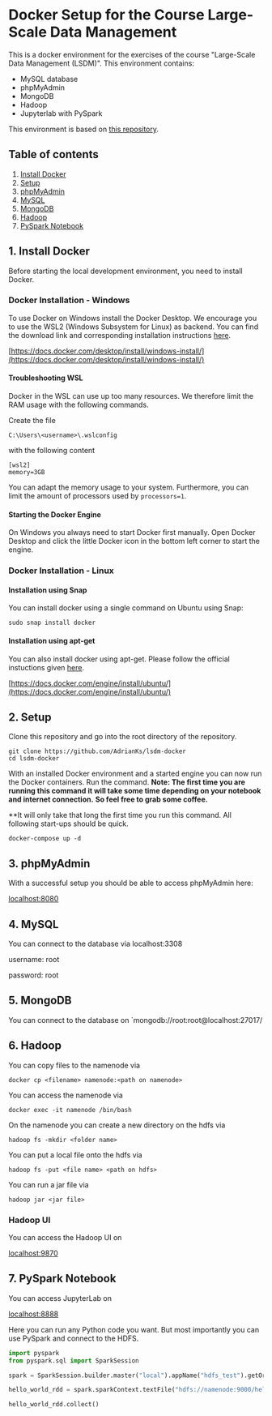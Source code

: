 # Docker Setup for the Course Large-Scale Data Management 
This is a docker environment for the exercises of the course "Large-Scale Data Management (LSDM)".
This environment contains:
- MySQL database
- phpMyAdmin
- MongoDB
- Hadoop
- Jupyterlab with PySpark

This environment is based on [this repository]().

## Table of contents

1. [Install Docker](#1-install-docker)
2. [Setup](#2-setup)
3. [phpMyAdmin](#3-phpmyadmin)
4. [MySQL](#4-mysql)
5. [MongoDB](#5-mongodb)
6. [Hadoop](#6-hadoop)
7. [PySpark Notebook](#7-pyspark-notebook)

## 1. Install Docker
Before starting the local development environment, you need to install Docker.

### Docker Installation - Windows
To use Docker on Windows install the Docker Desktop.
We encourage you to use the WSL2 (Windows Subsystem for Linux) as backend.
You can find the download link and corresponding installation instructions [here](https://docs.docker.com/desktop/install/windows-install/).

[https://docs.docker.com/desktop/install/windows-install/](https://docs.docker.com/desktop/install/windows-install/)


#### Troubleshooting WSL
Docker in the WSL can use up too many resources. We therefore limit the RAM usage with the following commands.

Create the file

```
C:\Users\<username>\.wslconfig
```

with the following content

```
[wsl2]
memory=3GB
```

You can adapt the memory usage to your system. 
Furthermore, you can limit the amount of processors used by `processors=1`.


#### Starting the Docker Engine
On Windows you always need to start Docker first manually.
Open Docker Desktop and click the little Docker icon in the bottom left corner to start the engine.



### Docker Installation - Linux
#### Installation using Snap
You can install docker using a single command on Ubuntu using Snap:

```
sudo snap install docker
```

#### Installation using apt-get
You can also install docker using apt-get. Please follow the official instuctions given [here](https://docs.docker.com/engine/install/ubuntu/).

[https://docs.docker.com/engine/install/ubuntu/](https://docs.docker.com/engine/install/ubuntu/)


## 2. Setup
Clone this repository and go into the root directory of the repository.

```
git clone https://github.com/AdrianKs/lsdm-docker
cd lsdm-docker
```


With an installed Docker environment and a started engine you can now run the Docker containers.
Run the command.
**Note: The first time you are running this command it will take some time depending on your notebook and internet connection.**
**So feel free to grab some coffee.**

**It will only take that long the first time you run this command. All following start-ups should be quick.

```
docker-compose up -d
```


## 3. phpMyAdmin
With a successful setup you should be able to access phpMyAdmin here:

[localhost:8080](localhost:8080)

## 4. MySQL
You can connect to the database via localhost:3308

username: root

password: root

## 5. MongoDB
You can connect to the database on `mongodb://root:root@localhost:27017/

## 6. Hadoop
You can copy files to the namenode via
```
docker cp <filename> namenode:<path on namenode>
```

You can access the namenode via
```
docker exec -it namenode /bin/bash
```

On the namenode you can create a new directory on the hdfs via
```
hadoop fs -mkdir <folder name>
```

You can put a local file onto the hdfs via
```
hadoop fs -put <file name> <path on hdfs>
```

You can run a jar file via 

```
hadoop jar <jar file>
```


### Hadoop UI
You can access the Hadoop UI on

[localhost:9870](localhost:9870)


## 7. PySpark Notebook
You can access JupyterLab on

[localhost:8888](localhost:8888)

Here you can run any Python code you want.
But most importantly you can use PySpark and connect to the HDFS.


```python
import pyspark
from pyspark.sql import SparkSession

spark = SparkSession.builder.master("local").appName("hdfs_test").getOrCreate()

hello_world_rdd = spark.sparkContext.textFile("hdfs://namenode:9000/helloWorld/hello.txt")

hello_world_rdd.collect()
```
